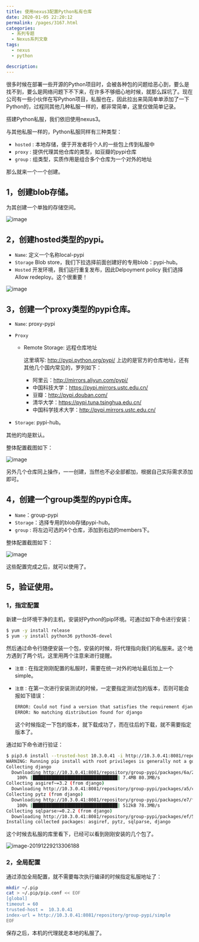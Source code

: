 ```yaml
---
title: 使用nexus3配置Python私有仓库
date: 2020-01-05 22:20:12
permalink: /pages/3167.html
categories: 
  - 系列专题
  - Nexus系列文章
tags: 
  - nexus
  - python

description: 
---
```


很多时候在部署一些开源的Python项目时，会被各种包的问题给恶心到，要么是找不到，要么是网络问题下不下来，在许多不够细心地时候，就那么踩坑了。现在公司有一些小伙伴在写Python项目，私服也在，因此拉出来简简单单添加了一下Python的，过程同其他几种私服一样的，都非常简单，这里仅做简单记录。

搭建Python私服，我们依旧使用nexus3。

与其他私服一样的，Python私服同样有三种类型：

- `hosted` : 本地存储，便于开发者将个人的一些包上传到私服中
- `proxy` : 提供代理其他仓库的类型，如豆瓣的pypi仓库
- `group` : 组类型，实质作用是组合多个仓库为一个对外的地址

那么就来一个一个创建。

## 1，创建blob存储。

为其创建一个单独的存储空间。

![image](http://t.eryajf.net/imgs/2021/09/0ef8ef8d243f5ed0.jpg)

## 2，创建hosted类型的pypi。

- `Name`: 定义一个名称local-pypi
- `Storage`
  Blob store，我们下拉选择前面创建好的专用blob：pypi-hub。
- `Hosted`
  开发环境，我们运行重复发布，因此Delpoyment policy 我们选择Allow redeploy。这个很重要！

![image](http://t.eryajf.net/imgs/2021/09/f200d1f0b065a421.jpg)

## 3，创建一个proxy类型的pypi仓库。

- `Name`: proxy-pypi

- `Proxy`

  - Remote Storage: 远程仓库地址

    这里填写: http://pypi.python.org/pypi/
    上边的是官方的仓库地址，还有其他几个国内常见的，罗列如下：

    - 阿里云：http://mirrors.aliyun.com/pypi/
    - 中国科技大学：https://pypi.mirrors.ustc.edu.cn/
    - 豆瓣：http://pypi.douban.com/
    - 清华大学：https://pypi.tuna.tsinghua.edu.cn/
    - 中国科学技术大学：http://pypi.mirrors.ustc.edu.cn/

- `Storage`: pypi-hub。

其他的均是默认。

整体配置截图如下：

![image](http://t.eryajf.net/imgs/2021/09/1b439f58e9bafccd.jpg)

另外几个仓库同上操作，一一创建，当然也不必全部都加，根据自己实际需求添加即可。

## 4，创建一个group类型的pypi仓库。

- `Name`：group-pypi
- `Storage`：选择专用的blob存储pypi-hub。
- `group` : 将左边可选的4个仓库，添加到右边的members下。

整体配置截图如下：

![image](http://t.eryajf.net/imgs/2021/09/a1c9a4a17159bae3.jpg)

这些配置完成之后，就可以使用了。

## 5，验证使用。

### 1，指定配置

新建一台环境干净的主机，安装好Python的pip环境。可通过如下命令进行安装：

```sh
$ yum -y install release
$ yum -y install python36 python36-devel
```

然后通过命令行随便安装一个包，安装的时候，将代理指向我们的私服来。这个地方遇到了两个坑，这里用两个注意来进行提醒。

- `注意：`在指定刚刚配置的私服时，需要在统一对外的地址最后加上一个simple。

- `注意：`在第一次进行安装测试的时候，一定要指定测试包的版本，否则可能会报如下错误：

  ```sh
  ERROR: Could not find a version that satisfies the requirement django (from versions: none)
  ERROR: No matching distribution found for django
  ```

  这个时候指定一下包的版本，就下载成功了，而在往后的下载，就不需要指定版本了。

通过如下命令进行验证：

```sh
$ pip3.6 install --trusted-host 10.3.0.41 -i http://10.3.0.41:8081/repository/group-pypi/simple django
WARNING: Running pip install with root privileges is generally not a good idea. Try `pip3.6 install --user` instead.
Collecting django
  Downloading http://10.3.0.41:8081/repository/group-pypi/packages/6a/23/08f7fd7afdd24184a400fcaebf921bd09b5b5235cbd62ffa02308a7d35d6/Django-3.0.1-py3-none-any.whl (7.4MB)
    100% |████████████████████████████████| 7.4MB 80.3MB/s
Collecting asgiref~=3.2 (from django)
  Downloading http://10.3.0.41:8081/repository/group-pypi/packages/a5/cb/5a235b605a9753ebcb2730c75e610fb51c8cab3f01230080a8229fa36adb/asgiref-3.2.3-py2.py3-none-any.whl
Collecting pytz (from django)
  Downloading http://10.3.0.41:8081/repository/group-pypi/packages/e7/f9/f0b53f88060247251bf481fa6ea62cd0d25bf1b11a87888e53ce5b7c8ad2/pytz-2019.3-py2.py3-none-any.whl (509kB)
    100% |████████████████████████████████| 512kB 78.3MB/s
Collecting sqlparse>=0.2.2 (from django)
  Downloading http://10.3.0.41:8081/repository/group-pypi/packages/ef/53/900f7d2a54557c6a37886585a91336520e5539e3ae2423ff1102daf4f3a7/sqlparse-0.3.0-py2.py3-none-any.whl
Installing collected packages: asgiref, pytz, sqlparse, django
```

这个时候去私服的库里看下，已经可以看到刚刚安装的几个包了。

![image-20191229213306188](https://cdn.jsdelivr.net/gh/eryajf/t@master/t/image-20191229213306188.png)

### 2，全局配置

通过添加全局配置，就不需要每次执行编译的时候指定私服地址了：

```sh
mkdir ~/.pip
cat > ~/.pip/pip.conf << EOF
[global]
timeout = 60
trusted-host =  10.3.0.41
index-url = http://10.3.0.41:8081/repository/group-pypi/simple
EOF
```

保存之后，本机的代理就走本地的私服了。